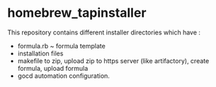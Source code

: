 # homebrew_tapinstaller

This repository contains different installer directories which have : 
- formula.rb ~ formula template
- installation files 
- makefile to zip, upload zip to https server (like artifactory), create formula, upload formula
- gocd automation configuration.
